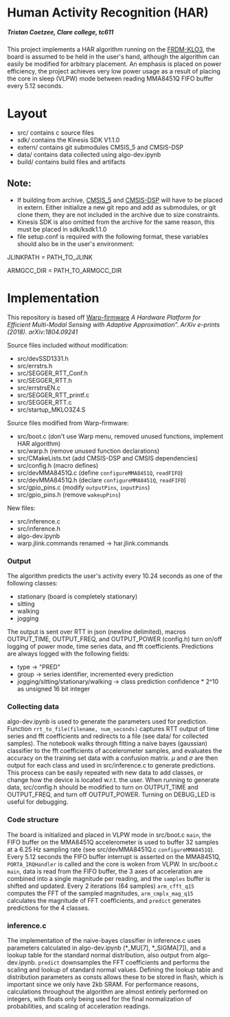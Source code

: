 
# Human Activity Recognition (HAR)
##### Tristan Coetzee, Clare college, tc611
This project implements a HAR algorithm running on the [FRDM-KLO3](https://www.nxp.com/design/design-center/development-boards-and-designs/general-purpose-mcus/freedom-development-platform-for-kinetis-kl03-mcus:FRDM-KL03Z), the board is assumed to be held in the user's hand, although the algorithm can easily be modified for arbitrary placement. An emphasis is placed on power efficiency, the project achieves very low power usage as a result of placing the core in sleep (VLPW) mode between reading MMA8451Q FIFO buffer every 5.12 seconds.

# Layout
- src/ contains c source files
- sdk/ contains the Kinesis SDK V1.1.0 
- extern/ contains git submodules CMSIS_5 and CMSIS-DSP
- data/ contains data collected using algo-dev.ipynb
- build/ contains build files and artifacts
## Note:
- If building from archive, [CMSIS_5](https://github.com/ARM-software/CMSIS_5) and [CMSIS-DSP](https://github.com/ARM-software/CMSIS-DSP) will have to be placed in extern. Either initialize a new git repo and add as submodules, or git clone them, they are not included in the archive due to size constraints.
- Kinesis SDK is also omitted from the archive for the same reason, this must be placed in sdk/ksdk1.1.0
- file setup.conf is required with the following format, these variables should also be in the user's environment:

JLINKPATH	=	PATH_TO_JLINK

ARMGCC_DIR	=	PATH_TO_ARMGCC_DIR

# Implementation

This repository is based off [Warp-firmware](https://github.com/physical-computation/Warp-firmware) <cite>A Hardware Platform for Efficient Multi-Modal Sensing with Adaptive Approximation”. ArXiv e-prints (2018). arXiv:1804.09241</cite>

Source files included without modification:
- src/devSSD1331.h
- src/errstrs.h
- src/SEGGER_RTT_Conf.h
- src/SEGGER_RTT.h
- src/errstrsEN.c
- src/SEGGER_RTT_printf.c
- src/SEGGER_RTT.c
- src/startup_MKLO3Z4.S

Source files modified from Warp-firmware:
- src/boot.c (don't use Warp menu, removed unused functions, implement HAR algorithm)
- src/warp.h (remove unused function declarations)
- src/CMakeLists.txt (add CMSIS-DSP and CMSIS dependencies)
- src/config.h (macro defines)
- src/devMMA8451Q.c (define ```configureMMA8451Q```, ```readFIFO```)
- src/devMMA8451Q.h (declare ```configureMMA8451Q```, ```readFIFO```)
- src/gpio_pins.c (modify ```outputPins```, ```inputPins```)
- src/gpio_pins.h (remove ```wakeupPins```)

New files:
- src/inference.c 
- src/inference.h
- algo-dev.ipynb
- warp.jlink.commands renamed -> har.jlink.commands

### Output
The algorithm predicts the user's activity every 10.24 seconds as one of the following classes: 

- stationary (board is completely stationary)
- sitting 
- walking 
- jogging

The output is sent over RTT in json (newline delimited), macros OUTPUT_TIME, OUTPUT_FREQ, and OUTPUT_POWER (config.h) turn on/off logging of power mode, time series data, and fft coefficients. Predictions are always logged with the following fields:

- type -> "PRED"
- group -> series identifier, incremented every prediction
- jogging/sitting/stationary/walking -> class prediction confidence * 2^10 as unsigned 16 bit integer

### Collecting data
algo-dev.ipynb is used to generate the parameters used for prediction. Function ```rrt_to_file(filename, num_seconds)``` captures RTT output of time series and fft coefficients and redirects to a file (see data/ for collected samples). The notebook walks through fitting a naive bayes (gaussian) classifier to the fft coefficients of accelerometer samples, and evaluates the accuracy on the training set data with a confusion matrix. $\mu$ and $\sigma$ are then output for each class and used in src/inference.c to generate predictions. This process can be easily repeated with new data to add classes, or change how the device is located w.r.t. the user. When running to generate data, src/config.h should be modified to turn on OUTPUT_TIME and OUTPUT_FREQ, and turn off OUTPUT_POWER. Turning on DEBUG_LED is useful for debugging. 

### Code structure
The board is initialized and placed in VLPW mode in src/boot.c ```main```, the FIFO buffer on the MMA8451Q accelerometer is used to buffer 32 samples at a 6.25 Hz sampling rate (see src/devMMA8451Q.c ```configureMMA8451Q```). Every 5.12 seconds the FIFO buffer interrupt is asserted on the MMA8451Q, ```PORTA_IRQHandler``` is called and the core is woken from VLPW. In src/boot.c ```main```, data is read from the FIFO buffer, the 3 axes of acceleration are combined into a single magnitude per reading, and the ```samples``` buffer is shifted and updated. Every 2 iterations (64 samples) 
```arm_cfft_q15``` computes the FFT of the sampled magnitudes, ```arm_cmplx_mag_q15``` calculates the magnitude of FFT coefficients, and ```predict``` generates predictions for the 4 classes. 

### inference.c 
The implementation of the naive-bayes classifier in inference.c uses parameters calculated in algo-dev.ipynb (*_MU[7], *_SIGMA[7]), and a lookup table for the standard normal distribution, also output from algo-dev.ipynb. ```predict``` downsamples the FFT coefficients and performs the scaling and lookup of standard normal values. Defining the lookup table and distribution parameters as consts allows these to be stored in flash, which is important since we only have 2kb SRAM. For performance reasons, calculations throughout the algorithm are almost entirely performed on integers, with floats only being used for the final normalization of probabilities, and scaling of acceleration readings. 